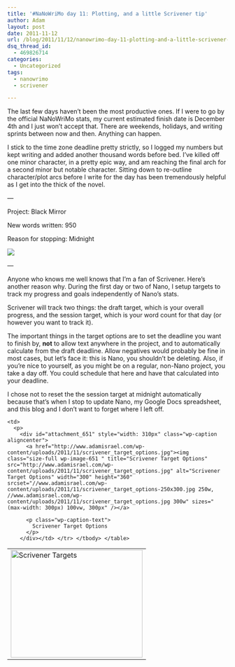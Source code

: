 ```yaml
---
title: '#NaNoWriMo day 11: Plotting, and a little Scrivener tip'
author: Adam
layout: post
date: 2011-11-12
url: /blog/2011/11/12/nanowrimo-day-11-plotting-and-a-little-scrivener-tip/
dsq_thread_id:
  - 469826714
categories:
  - Uncategorized
tags:
  - nanowrimo
  - scrivener

---
```

The last few days haven&#8217;t been the most productive ones. If I were to go by the official NaNoWriMo stats, my current estimated finish date is December 4th and I just won&#8217;t accept that. There are weekends, holidays, and writing sprints between now and then. Anything can happen.

I stick to the time zone deadline pretty strictly, so I logged my numbers but kept writing and added another thousand words before bed. I&#8217;ve killed off one minor character, in a pretty epic way, and am reaching the final arch for a second minor but notable character. Sitting down to re-outline character/plot arcs before I write for the day has been tremendously helpful as I get into the thick of the novel.

&#8212;
  
Project: Black Mirror

New words written: 950
  
Reason for stopping: Midnight

![][1]
  
&#8212;

Anyone who knows me well knows that I&#8217;m a fan of Scrivener. Here&#8217;s another reason why. During the first day or two of Nano, I setup targets to track my progress and goals independently of Nano&#8217;s stats.

Scrivener will track two things: the draft target, which is your overall progress, and the session target, which is your word count for that day (or however you want to track it).

The important things in the target options are to set the deadline you want to finish by, **not** to allow text anywhere in the project, and to automatically calculate from the draft deadline. Allow negatives would probably be fine in most cases, but let&#8217;s face it: this is Nano, you shouldn&#8217;t be deleting. Also, if you&#8217;re nice to yourself, as you might be on a regular, non-Nano project, you take a day off. You could schedule that here and have that calculated into your deadline.

I chose not to reset the the session target at midnight automatically because that&#8217;s when I stop to update Nano, my Google Docs spreadsheet, and this blog and I don&#8217;t want to forget where I left off.

<table style="align: center;">
  <tr>
    <td>
      <a href="http://www.adamisrael.com/wp-content/uploads/2011/11/scrivener_targets.jpg"><img class="alignright size-full wp-image-650" title="Scrivener Targets" src="http://www.adamisrael.com/wp-content/uploads/2011/11/scrivener_targets.jpg" alt="Scrivener Targets" width="301" height="246" srcset="//www.adamisrael.com/wp-content/uploads/2011/11/scrivener_targets-300x245.jpg 300w, //www.adamisrael.com/wp-content/uploads/2011/11/scrivener_targets.jpg 301w" sizes="(max-width: 301px) 100vw, 301px" /></a>
    </td>
    
    <td>
      <p>
        <div id="attachment_651" style="width: 310px" class="wp-caption aligncenter">
          <a href="http://www.adamisrael.com/wp-content/uploads/2011/11/scrivener_target_options.jpg"><img class="size-full wp-image-651 " title="Scrivener Target Options" src="http://www.adamisrael.com/wp-content/uploads/2011/11/scrivener_target_options.jpg" alt="Scrivener Target Options" width="300" height="360" srcset="//www.adamisrael.com/wp-content/uploads/2011/11/scrivener_target_options-250x300.jpg 250w, //www.adamisrael.com/wp-content/uploads/2011/11/scrivener_target_options.jpg 300w" sizes="(max-width: 300px) 100vw, 300px" /></a>
          
          <p class="wp-caption-text">
            Scrivener Target Options
          </p>
        </div></td> </tr> </tbody> </table>

 [1]: http://picometer.writertopia.com/words=16570&target=50000